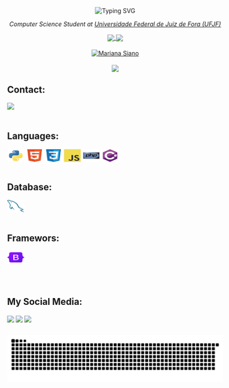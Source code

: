 <div align="center">
  <img src="https://readme-typing-svg.herokuapp.com?color=%FF00FF&center=true&vCenter=true&lines=Hey%2C+I'm+Mariana+Siano!" alt="Typing SVG">
</div>

<p align="center"><em>Computer Science Student at <a href="https://www2.ufjf.br/ufjf/">Universidade Federal de Juiz de Fora (UFJF)</a>
</em></p>

 <p align="center">
  <a href="https://github.com/MarianaSiano07/github-readme-stats">
    <img align="center" src="https://github-readme-stats.vercel.app/api?username=MarianaSiano07&count_private=true&show_icons=true&theme=tokyonight" width="438px" />
  </a>

  <a href="https://github.com/MarianaSiano07/github-stats">
    <img align="center" src="https://github-readme-stats.vercel.app/api/top-langs/?username=MarianaSiano07&layout=compact&theme=tokyonight" height="180px"/>
  </a>
 
 <br>
 <br>
 
 <a href="https://github.com/MarianaSiano07/github-readme-stats">
    <img align="center" src="https://github-readme-streak-stats.herokuapp.com/?user=MarianaSiano07&theme=tokyonight" alt="Mariana Siano"/>
 </a>
  
  <br>
  <br>
  
  <a href="https://github.com/MarianaSiano07" alt="Git Graph">
    <img height="250em" width="auto" align="center" src="https://activity-graph.herokuapp.com/graph?username=MarianaSiano07&theme=dracula" />
  </a>
</p>

<h2>Contact:</h2>
<div>
  <a href = "mailto:mariana.siano@codejr.com.br"><img src="https://img.shields.io/badge/-Gmail-%23333?style=for-the-badge&logo=gmail&logoColor=red" target="_blank"></a>
</div>

<br>
  
<h2>Languages:</h2>
<div style="display: inline_block">
  <img align="center" alt="mariana-Python" height="30" width="40" src="https://raw.githubusercontent.com/devicons/devicon/master/icons/python/python-original.svg">
  <img align="center" alt="mariana-HTML" height="30" width="40" src="https://raw.githubusercontent.com/devicons/devicon/master/icons/html5/html5-original.svg">
  <img align="center" alt="mariana-CSS" height="30" width="40" src="https://raw.githubusercontent.com/devicons/devicon/master/icons/css3/css3-original.svg">
  <img align="center" alt="mariana-JavaScript" height="30" width="40" src="https://raw.githubusercontent.com/devicons/devicon/master/icons/javascript/javascript-original.svg">
  <img align="center" alt="mariana-PHP" height="30" width="40" src="https://raw.githubusercontent.com/devicons/devicon/master/icons/php/php-original.svg">
  <img align="center" alt="mariana-Csharp" height="30" width="40" src="https://raw.githubusercontent.com/devicons/devicon/master/icons/csharp/csharp-original.svg">
</div>

<br>

<h2>Database:</h2>
<div style="display: inline_block">
 <img align="center" alt="mariana-MySQL" height="30" width="40" src="https://raw.githubusercontent.com/devicons/devicon/master/icons/mysql/mysql-original.svg">
</div>

<br>

<h2>Framewors:</h2>
<div style="display: inline_block">
 <img align="center" alt="mariana-Bootstrap" height="30" width="40" src="https://raw.githubusercontent.com/devicons/devicon/master/icons/bootstrap/bootstrap-original.svg">
</div>
  
  ##

<br>

<h2>My Social Media:</h2>
<div style="display: inline_block">
  <a href="https://instagram.com/mariana_siano" target="_blank"><img align="center" src="https://img.shields.io/badge/-Instagram-%23E4405F?style=for-the-badge&logo=instagram&logoColor=white" target="_blank"></a>
  <a href="https://www.linkedin.com/in/mariana-siano-a184bab1" target="_blank"><img align="center" src="https://img.shields.io/badge/-LinkedIn-%230077B5?style=for-the-badge&logo=linkedin&logoColor=white" target="_blank"></a>
 <a href="https://fb.com/maryh.siano" target="blank"><img align="center" src="https://img.shields.io/badge/Facebook-1877F2?style=for-the-badge&logo=facebook&logoColor=white" target="_blank"></a>
</div>
 
 ##
 
![Snake animation](https://github.com/MarianaSiano07/MarianaSiano07/blob/output/github-contribution-grid-snake.svg)
 
</div>
